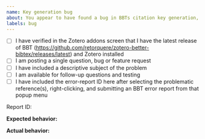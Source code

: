 ```yaml
---
name: Key generation bug
about: You appear to have found a bug in BBTs citation key generation, or are proposing an enhancement to the key generation
labels: bug
---
```


- [ ] I have verified in the Zotero addons screen that I have the latest release of BBT (https://github.com/retorquere/zotero-better-bibtex/releases/latest) and Zotero installed
- [ ] I am posting a single question, bug or feature request
- [ ] I have included a descriptive subject of the problem
- [ ] I am available for follow-up questions and testing
- [ ] I have included the error-report ID here after selecting the problematic reference(s), right-clicking, and submitting an BBT error report from that popup menu

Report ID:

**Expected behavior:**

**Actual behavior:**
